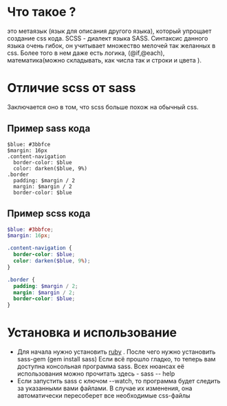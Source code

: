 # Что такое ?
это метаязык (язык для описания другого языка), который упрощает создание css кода.
SCSS - диалект языка SASS. Синтаксис данного языка очень гибок, он учитывает множество мелочей так желанных в css. Более того в нем даже есть логика, (@if,@each), математика(можно складывать, как числа так и строки и цвета ). 
# Отличие scss от sass
Заключается оно в том, что scss больше похож на обычный css.
## Пример sass кода
~~~ sss
$blue: #3bbfce
$margin: 16px
.content-navigation
  border-color: $blue
  color: darken($blue, 9%)
.border
  padding: $margin / 2
  margin: $margin / 2
  border-color: $blue
~~~
## Пример scss кода
~~~ scss
$blue: #3bbfce;
$margin: 16px;

.content-navigation {
  border-color: $blue;
  color: darken($blue, 9%);
}

.border {
  padding: $margin / 2;
  margin: $margin / 2;
  border-color: $blue;
}
~~~
# Установка и использование
- Для начала нужно установить [ruby](https://www.ruby-lang.org/en/downloads/) . После чего нужно установить sass-gem (gem install sass) Если всё прошло гладко, то теперь вам доступна консольная программа sass. Всех нюансах её использования можно прочитать здесь - sass -- help
- Если запустить sass с ключом --watch, то программа будет следить за указанными вами файлами. В случае их изменения, она автоматически пересоберет все необходимые css-файлы 